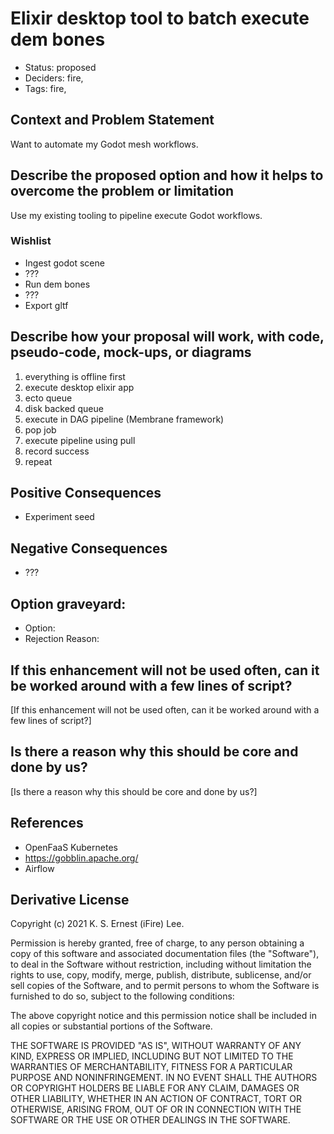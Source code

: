 # Elixir desktop tool to batch execute dem bones

- Status: proposed <!-- draft | rejected | accepted | deprecated | superseded by -->
- Deciders: fire,
- Tags: fire,

## Context and Problem Statement

Want to automate my Godot mesh workflows.

## Describe the proposed option and how it helps to overcome the problem or limitation

Use my existing tooling to pipeline execute Godot workflows.

### Wishlist

* Ingest godot scene
* ???
* Run dem bones
* ???
* Export gltf

## Describe how your proposal will work, with code, pseudo-code, mock-ups, or diagrams

1. everything is offline first
1. execute desktop elixir app
2. ecto queue
3. disk backed queue
5. execute in DAG pipeline (Membrane framework)
6. pop job
7. execute pipeline using pull
8. record success
9. repeat

## Positive Consequences <!-- optional -->

- Experiment seed

## Negative Consequences <!-- optional -->

- ???

## Option graveyard: <!-- same as above -->

- Option: <!-- [List the proposed options no longer open for consideration.] -->
- Rejection Reason: <!-- [List the reasons for the rejection: (the Bad traits)] -->

## If this enhancement will not be used often, can it be worked around with a few lines of script?

[If this enhancement will not be used often, can it be worked around with a few lines of script?]

## Is there a reason why this should be core and done by us?

[Is there a reason why this should be core and done by us?]

## References <!-- optional -->

- OpenFaaS Kubernetes
- https://gobblin.apache.org/
- Airflow

## Derivative License

Copyright (c) 2021 K. S. Ernest (iFire) Lee.

Permission is hereby granted, free of charge, to any person obtaining a copy
of this software and associated documentation files (the "Software"), to deal
in the Software without restriction, including without limitation the rights
to use, copy, modify, merge, publish, distribute, sublicense, and/or sell
copies of the Software, and to permit persons to whom the Software is
furnished to do so, subject to the following conditions:

The above copyright notice and this permission notice shall be included in all
copies or substantial portions of the Software.

THE SOFTWARE IS PROVIDED "AS IS", WITHOUT WARRANTY OF ANY KIND, EXPRESS OR
IMPLIED, INCLUDING BUT NOT LIMITED TO THE WARRANTIES OF MERCHANTABILITY,
FITNESS FOR A PARTICULAR PURPOSE AND NONINFRINGEMENT. IN NO EVENT SHALL THE
AUTHORS OR COPYRIGHT HOLDERS BE LIABLE FOR ANY CLAIM, DAMAGES OR OTHER
LIABILITY, WHETHER IN AN ACTION OF CONTRACT, TORT OR OTHERWISE, ARISING FROM,
OUT OF OR IN CONNECTION WITH THE SOFTWARE OR THE USE OR OTHER DEALINGS IN THE
SOFTWARE.
